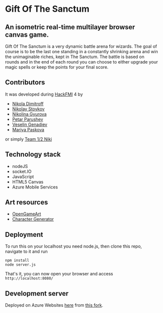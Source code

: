 Gift Of The Sanctum
================

An isometric real-time multilayer browser canvas game.
--------

Gift Of The Sanctum is a very dynamic battle arena for wizards. The goal of course is to be the last one standing in a constantly shrinking arena and win the unimaginable riches, kept in The Sanctum. The battle is based on rounds and in the end of each round you can choose to either upgrade your magic spells or keep the points for your final score.

Contributors
--------
It was developed during [HackFMI](http://hackfmi.com/) 4 by
* [Nikola Dimitroff](https://github.com/NikolaDimitroff)
* [Nikolay Stoykov](https://github.com/pankrator)
* [Nikolina Gyurova](https://github.com/nikup)
* [Petar Parushev](https://github.com/PeterParushev)
* [Veselin Genadiev](https://github.com/Veselin-Genadiev)
* [Mariya Paskova](https://github.com/mimipaskova)

or simply [Team 1/2 Niki](https://hackpad.com/-HackFMI-4-ZlYNXlko1RR#:h=Отбор-1/2-Ники---Room-309)

Technology stack
--------
* nodeJS
* socket.IO
* JavaScript
* HTML5 Canvas
* Azure Mobile Services

Art resources
--------
* [OpenGameArt](http://opengameart.org/)
* [Character Generator](http://gaurav.munjal.us/Universal-LPC-Spritesheet-Character-Generator/)

Deployment
--------
To run this on your localhost you need node.js, then clone this repo, navigate to it and run

```
npm install
node server.js
```

That's it, you can now open your browser and access `http://localhost:8080/`

Development server
--------
Deployed on Azure Websites [here](http://sanctum.azurewebsites.net/indexUI.html) from [this fork](https://github.com/nikup/GiftOfTheSanctum).
